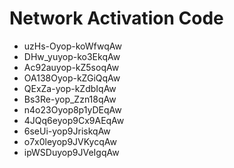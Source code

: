 # Network Activation Code
* uzHs-Oyop-koWfwqAw
* DHw_yuyop-ko3EkqAw
* Ac92auyop-kZ5soqAw
* OA138Oyop-kZGiQqAw
* QExZa-yop-kZdbIqAw
* Bs3Re-yop_Zzn18qAw
* n4o23Oyop8p1yDEqAw
* 4JQq6eyop9Cx9AEqAw
* 6seUi-yop9JriskqAw
* o7x0leyop9JVKycqAw
* ipWSDuyop9JVeIgqAw